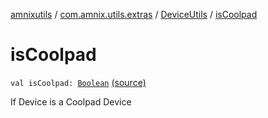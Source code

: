 [amnixutils](../../index.md) / [com.amnix.utils.extras](../index.md) / [DeviceUtils](index.md) / [isCoolpad](./is-coolpad.md)

# isCoolpad

`val isCoolpad: `[`Boolean`](https://kotlinlang.org/api/latest/jvm/stdlib/kotlin/-boolean/index.html) [(source)](https://github.com/AmniX/amnixUtils/tree/master/amnixutils/src/main/java/com/amnix/utils/extras/DeviceUtils.kt#L94)

If Device is a Coolpad Device

